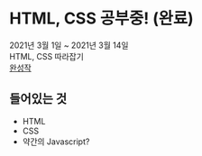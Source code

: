 # HTML, CSS 공부중! (완료)

2021년 3월 1일 ~ 2021년 3월 14일  
HTML, CSS 따라잡기  
[완성작](chichoon.github.io)

## 들어있는 것

- HTML
- CSS
- 약간의 Javascript?
